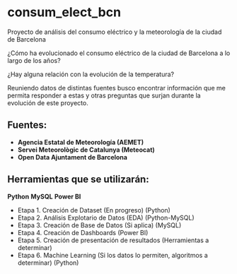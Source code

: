# consum_elect_bcn
Proyecto de análisis del consumo eléctrico y la meteorología de la ciudad de Barcelona

¿Cómo ha evolucionado el consumo eléctrico de la ciudad de Barcelona a lo largo de los años?

¿Hay alguna relación con la evolución de la temperatura?

Reuniendo datos de distintas fuentes busco encontrar información que me permita responder a estas y otras preguntas que surjan durante la evolución de este proyecto.

## Fuentes:

+ **Agencia Estatal de Meteorología (AEMET)**
+ **Servei Meteorològic de Catalunya (Meteocat)**
+ **Open Data Ajuntament de Barcelona**

## Herramientas que se utilizarán:

**Python**
**MySQL**
**Power BI**

+ Etapa 1. Creación de Dataset (En progreso) (Python)
+ Etapa 2. Análisis Explotario de Datos (EDA) (Python-MySQL)
+ Etapa 3. Creación de Base de Datos (Si aplica) (MySQL)
+ Etapa 4. Creación de Dashboards (Power BI)
+ Etapa 5. Creación de presentación de resultados (Herramientas a determinar)
+ Etapa 6. Machine Learning (Si los datos lo permiten, algoritmos a determinar) (Python)




